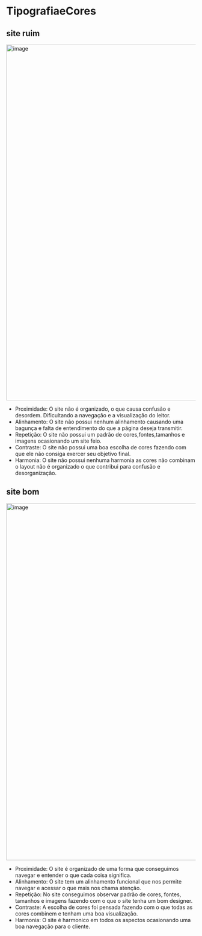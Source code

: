 # TipografiaeCores
## site ruim 
<img width="944" alt="image" src="https://github.com/user-attachments/assets/e7fd4ecd-3d89-40e1-8079-6328312f9b9b">

* Proximidade: O site não é organizado, o que causa confusão e desordem. Dificultando a navegação e a visualização do leitor.
* Alinhamento: O site não possui nenhum alinhamento causando uma bagunça e falta de entendimento do que a página deseja transmitir.
* Repetição: O site não possui um padrão de cores,fontes,tamanhos e imagens ocasionando um site feio.
* Contraste: O site não possui uma boa escolha de cores fazendo com que ele não consiga exercer seu objetivo final.
* Harmonia: O site não possui nenhuma harmonia as cores não combinam o layout não é organizado o que contribui para confusão e desorganização.

## site bom
<img width="947" alt="image" src="https://github.com/user-attachments/assets/8a74c87b-ce27-484e-a86e-d8be7edf2efe">

* Proximidade: O site é organizado de uma forma que conseguimos navegar e entender o que cada coisa significa.
* Alinhamento: O site tem um alinhamento funcional que nos permite navegar e acessar o que mais nos chama atenção.
* Repetição: No site conseguimos observar padrão de cores, fontes, tamanhos e imagens fazendo com o que o site tenha um bom designer.
* Contraste: A escolha de cores foi pensada fazendo com o que todas as cores combinem e tenham uma boa visualização.
* Harmonia: O site é harmonico em todos os aspectos ocasionando uma boa navegação para o cliente.


